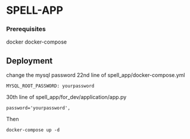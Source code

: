 # SPELL-APP

### Prerequisites
docker
docker-compose

## Deployment
change the mysql password
22nd line of spell_app/docker-compose.yml
```
MYSQL_ROOT_PASSWORD: yourpassword
```
30th line of spell_app/for_dev/application/app.py
```
password='yourpassword',
```
Then
```
docker-compose up -d
```
